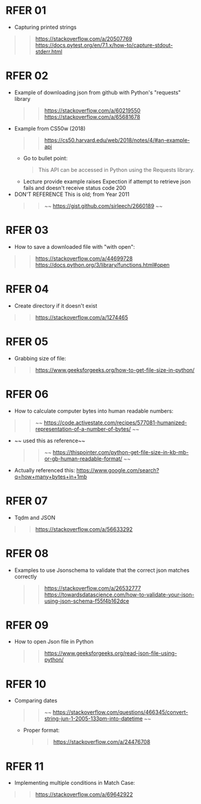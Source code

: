 

# RFER 01
- Capturing printed strings
>> https://stackoverflow.com/a/20507769
>> https://docs.pytest.org/en/7.1.x/how-to/capture-stdout-stderr.html

# RFER 02
- Example of downloading json from github with Python's "requests" library
    >> https://stackoverflow.com/a/60219550
    >> https://stackoverflow.com/a/65681678
- Example from CS50w (2018)
    >> https://cs50.harvard.edu/web/2018/notes/4/#an-example-api
    - Go to bullet point:
        > This API can be accessed in Python using the Requests library. 
    - Lecture provide example raises Expection if attempt to retrieve json fails and doesn't receive status code 200
- DON'T REFERENCE This is old; from Year 2011
    >> ~~ https://gist.github.com/sirleech/2660189 ~~

# RFER 03
- How to save a downloaded file with "with open":
>> https://stackoverflow.com/a/44699728
>> https://docs.python.org/3/library/functions.html#open

# RFER 04
- Create directory if it doesn't exist
>> https://stackoverflow.com/a/1274465

# RFER 05
- Grabbing size of file:
>> https://www.geeksforgeeks.org/how-to-get-file-size-in-python/

# RFER 06
- How to calculate computer bytes into human readable numbers:
>> ~~ https://code.activestate.com/recipes/577081-humanized-representation-of-a-number-of-bytes/ ~~
- ~~ used this as reference~~
    >>~~  https://thispointer.com/python-get-file-size-in-kb-mb-or-gb-human-readable-format/ ~~
- Actually referenced this: https://www.google.com/search?q=how+many+bytes+in+1mb

# RFER 07
- Tqdm and JSON
>> https://stackoverflow.com/a/56633292

# RFER 08
- Examples to use Jsonschema to validate that the correct json matches correctly
    >> https://stackoverflow.com/a/26532777
    >> https://towardsdatascience.com/how-to-validate-your-json-using-json-schema-f55f4b162dce

# RFER 09
- How to open Json file in Python
    >> https://www.geeksforgeeks.org/read-json-file-using-python/

# RFER 10
- Comparing dates
    >> ~~ https://stackoverflow.com/questions/466345/convert-string-jun-1-2005-133pm-into-datetime ~~
    - Proper format:
        >> https://stackoverflow.com/a/24476708

# RFER 11
- Implementing multiple conditions in Match Case:
>> https://stackoverflow.com/a/69642922